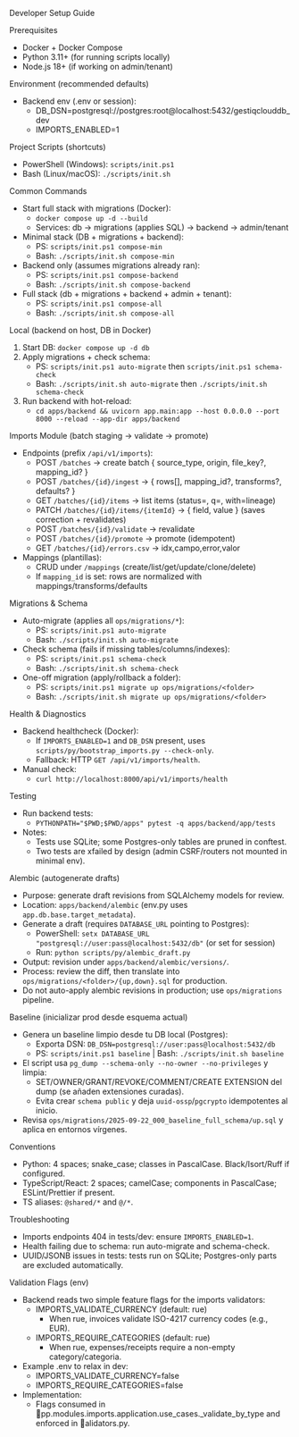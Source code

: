 Developer Setup Guide

Prerequisites
- Docker + Docker Compose
- Python 3.11+ (for running scripts locally)
- Node.js 18+ (if working on admin/tenant)

Environment (recommended defaults)
- Backend env (.env or session):
  - DB_DSN=postgresql://postgres:root@localhost:5432/gestiqclouddb_dev
  - IMPORTS_ENABLED=1

Project Scripts (shortcuts)
- PowerShell (Windows): `scripts/init.ps1`
- Bash (Linux/macOS): `./scripts/init.sh`

Common Commands
- Start full stack with migrations (Docker):
  - `docker compose up -d --build`
  - Services: db → migrations (applies SQL) → backend → admin/tenant
- Minimal stack (DB + migrations + backend):
  - PS: `scripts/init.ps1 compose-min`
  - Bash: `./scripts/init.sh compose-min`
- Backend only (assumes migrations already ran):
  - PS: `scripts/init.ps1 compose-backend`
  - Bash: `./scripts/init.sh compose-backend`
- Full stack (db + migrations + backend + admin + tenant):
  - PS: `scripts/init.ps1 compose-all`
  - Bash: `./scripts/init.sh compose-all`

Local (backend on host, DB in Docker)
1) Start DB: `docker compose up -d db`
2) Apply migrations + check schema:
   - PS: `scripts/init.ps1 auto-migrate` then `scripts/init.ps1 schema-check`
   - Bash: `./scripts/init.sh auto-migrate` then `./scripts/init.sh schema-check`
3) Run backend with hot-reload:
   - `cd apps/backend && uvicorn app.main:app --host 0.0.0.0 --port 8000 --reload --app-dir apps/backend`

Imports Module (batch staging → validate → promote)
- Endpoints (prefix `/api/v1/imports`):
  - POST `/batches` → create batch { source_type, origin, file_key?, mapping_id? }
  - POST `/batches/{id}/ingest` → { rows[], mapping_id?, transforms?, defaults? }
  - GET `/batches/{id}/items` → list items (status=, q=, with=lineage)
  - PATCH `/batches/{id}/items/{itemId}` → { field, value } (saves correction + revalidates)
  - POST `/batches/{id}/validate` → revalidate
  - POST `/batches/{id}/promote` → promote (idempotent)
  - GET `/batches/{id}/errors.csv` → idx,campo,error,valor
- Mappings (plantillas):
  - CRUD under `/mappings` (create/list/get/update/clone/delete)
  - If `mapping_id` is set: rows are normalized with mappings/transforms/defaults

Migrations & Schema
- Auto-migrate (applies all `ops/migrations/*`):
  - PS: `scripts/init.ps1 auto-migrate`
  - Bash: `./scripts/init.sh auto-migrate`
- Check schema (fails if missing tables/columns/indexes):
  - PS: `scripts/init.ps1 schema-check`
  - Bash: `./scripts/init.sh schema-check`
- One-off migration (apply/rollback a folder):
  - PS: `scripts/init.ps1 migrate up ops/migrations/<folder>`
  - Bash: `./scripts/init.sh migrate up ops/migrations/<folder>`

Health & Diagnostics
- Backend healthcheck (Docker):
  - If `IMPORTS_ENABLED=1` and `DB_DSN` present, uses `scripts/py/bootstrap_imports.py --check-only`.
  - Fallback: HTTP `GET /api/v1/imports/health`.
- Manual check:
  - `curl http://localhost:8000/api/v1/imports/health`

Testing
- Run backend tests:
  - `PYTHONPATH="$PWD;$PWD/apps" pytest -q apps/backend/app/tests`
- Notes:
  - Tests use SQLite; some Postgres-only tables are pruned in conftest.
  - Two tests are xfailed by design (admin CSRF/routers not mounted in minimal env).

Alembic (autogenerate drafts)
- Purpose: generate draft revisions from SQLAlchemy models for review.
- Location: `apps/backend/alembic` (env.py uses `app.db.base.target_metadata`).
- Generate a draft (requires `DATABASE_URL` pointing to Postgres):
  - PowerShell: `setx DATABASE_URL "postgresql://user:pass@localhost:5432/db"` (or set for session)
  - Run: `python scripts/py/alembic_draft.py`
- Output: revision under `apps/backend/alembic/versions/`.
- Process: review the diff, then translate into `ops/migrations/<folder>/{up,down}.sql` for production.
- Do not auto-apply alembic revisions in production; use `ops/migrations` pipeline.

Baseline (inicializar prod desde esquema actual)
- Genera un baseline limpio desde tu DB local (Postgres):
  - Exporta DSN: `DB_DSN=postgresql://user:pass@localhost:5432/db`
  - PS: `scripts/init.ps1 baseline` | Bash: `./scripts/init.sh baseline`
- El script usa `pg_dump --schema-only --no-owner --no-privileges` y limpia:
  - SET/OWNER/GRANT/REVOKE/COMMENT/CREATE EXTENSION del dump (se añaden extensiones curadas).
  - Evita crear `schema public` y deja `uuid-ossp`/`pgcrypto` idempotentes al inicio.
- Revisa `ops/migrations/2025-09-22_000_baseline_full_schema/up.sql` y aplica en entornos vírgenes.

Conventions
- Python: 4 spaces; snake_case; classes in PascalCase. Black/Isort/Ruff if configured.
- TypeScript/React: 2 spaces; camelCase; components in PascalCase; ESLint/Prettier if present.
- TS aliases: `@shared/*` and `@/*`.

Troubleshooting
- Imports endpoints 404 in tests/dev: ensure `IMPORTS_ENABLED=1`.
- Health failing due to schema: run auto-migrate and schema-check.
- UUID/JSONB issues in tests: tests run on SQLite; Postgres-only parts are excluded automatically.



Validation Flags (env)
- Backend reads two simple feature flags for the imports validators:
  - IMPORTS_VALIDATE_CURRENCY (default: 	rue)
    - When 	rue, invoices validate ISO-4217 currency codes (e.g., EUR).
  - IMPORTS_REQUIRE_CATEGORIES (default: 	rue)
    - When 	rue, expenses/receipts require a non-empty category/categoria.
- Example .env to relax in dev:
  - IMPORTS_VALIDATE_CURRENCY=false
  - IMPORTS_REQUIRE_CATEGORIES=false
- Implementation:
  - Flags consumed in pp.modules.imports.application.use_cases._validate_by_type and enforced in alidators.py.
